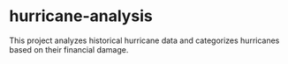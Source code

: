 # hurricane-analysis
This project analyzes historical hurricane data and categorizes hurricanes based on their financial damage.
